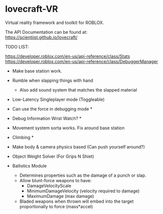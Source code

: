# lovecraft-VR
Virtual reality framework and toolkit for ROBLOX.

The API Documentation can be found at: https://scientiist.github.io/lovecraft/

TODO LIST:

https://developer.roblox.com/en-us/api-reference/class/Stats
https://developer.roblox.com/en-us/api-reference/class/DebuggerManager

- Make base station work.

- Rumble when slapping things with hand
    - Also add sound system that matches the slapped material
- Low-Latency Singleplayer mode (Toggleable)
- Can use the force in debugging mode *

- Debug Information Wrist Watch? *

- Movement system sorta works. Fix around base station

- Climbing *

- Make body & camera physics based (Can push yourself around?)

- Object Weight Solver (For Grips N Shiet)

- Ballistics Module
    - Determines properties such as the damage of a punch or slap.
    - Allow blunt-force weapons to have:
        - DamageVelocityScale
        - MinimumDamageVelocity (velocity required to damage)
        - MaximumDamage (max damage)
    - Bladed weapons when thrown will embed into the target proportionally to force (mass*accel)


    